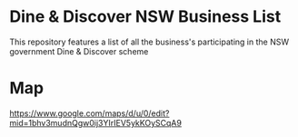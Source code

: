 # Dine & Discover NSW Business List

This repository features a list of all the business's participating in the NSW government Dine &amp; Discover scheme

# Map

https://www.google.com/maps/d/u/0/edit?mid=1bhv3mudnQgw0ij3YIrIEV5ykKOySCqA9
